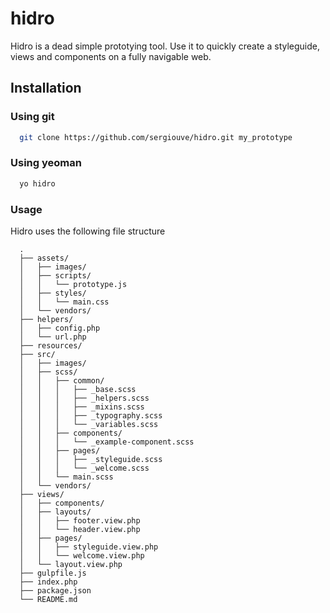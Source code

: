 # hidro

Hidro is a dead simple prototying tool. Use it to quickly create a styleguide, views and components on a fully navigable web.

## Installation

### Using git
```bash
  git clone https://github.com/sergiouve/hidro.git my_prototype
```

### Using yeoman
```bash
  yo hidro
```

### Usage

Hidro uses the following file structure
```
  .
  ├── assets/
  │   ├── images/
  │   ├── scripts/
  │   │   └── prototype.js
  │   ├── styles/
  │   │   └── main.css
  │   └── vendors/
  ├── helpers/
  │   ├── config.php
  │   └── url.php
  ├── resources/
  ├── src/
  │   ├── images/
  │   ├── scss/
  │   │   ├── common/
  │   │   │   ├── _base.scss
  │   │   │   ├── _helpers.scss
  │   │   │   ├── _mixins.scss
  │   │   │   ├── _typography.scss
  │   │   │   └── _variables.scss
  │   │   ├── components/
  │   │   │   └── _example-component.scss
  │   │   ├── pages/
  │   │   │   ├── _styleguide.scss
  │   │   │   └── _welcome.scss
  │   │   └── main.scss
  │   └── vendors/
  ├── views/
  │   ├── components/
  │   ├── layouts/
  │   │   ├── footer.view.php
  │   │   └── header.view.php
  │   ├── pages/
  │   │   ├── styleguide.view.php
  │   │   └── welcome.view.php
  │   └── layout.view.php
  ├── gulpfile.js
  ├── index.php
  ├── package.json
  └── README.md
```


